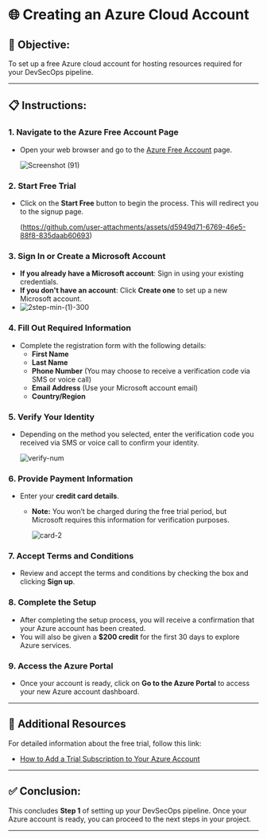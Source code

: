 # 🌐 Creating an Azure Cloud Account

## 🎯 Objective:  
To set up a free Azure cloud account for hosting resources required for your DevSecOps pipeline.

---

## 📋 Instructions: 

### 1. Navigate to the Azure Free Account Page
- Open your web browser and go to the [Azure Free Account](https://azure.microsoft.com/en-us/free) page.

  ![Screenshot (91)](https://github.com/user-attachments/assets/aabfa8ed-69b9-4b9c-ae63-c27df48e24af)


### 2. Start Free Trial
- Click on the **Start Free** button to begin the process. This will redirect you to the signup page.

  (https://github.com/user-attachments/assets/d5949d71-6769-46e5-88f8-835daab60693)

 

### 3. Sign In or Create a Microsoft Account
- **If you already have a Microsoft account**: Sign in using your existing credentials.
- **If you don't have an account**: Click **Create one** to set up a new Microsoft account.
- 
  ![2step-min-(1)-300](https://github.com/user-attachments/assets/bb1628bb-d591-4cee-823c-a11b2a707c10)


### 4. Fill Out Required Information
- Complete the registration form with the following details:
  - **First Name**
  - **Last Name**
  - **Phone Number** (You may choose to receive a verification code via SMS or voice call)
  - **Email Address** (Use your Microsoft account email)
  - **Country/Region**

### 5. Verify Your Identity
- Depending on the method you selected, enter the verification code you received via SMS or voice call to confirm your identity.

  ![verify-num](https://github.com/user-attachments/assets/8876b9f1-f38d-4b8c-ba27-db97f2578af8)

### 6. Provide Payment Information
- Enter your **credit card details**. 
  - **Note:** You won’t be charged during the free trial period, but Microsoft requires this information for verification purposes.

    ![card-2](https://github.com/user-attachments/assets/54d06db4-c7a0-466d-ba16-902b9440b557)


### 7. Accept Terms and Conditions
- Review and accept the terms and conditions by checking the box and clicking **Sign up**.

### 8. Complete the Setup
- After completing the setup process, you will receive a confirmation that your Azure account has been created. 
- You will also be given a **$200 credit** for the first 30 days to explore Azure services.

### 9. Access the Azure Portal
- Once your account is ready, click on **Go to the Azure Portal** to access your new Azure account dashboard.

---

## 🔗 Additional Resources
For detailed information about the free trial, follow this link:
- [How to Add a Trial Subscription to Your Azure Account](https://techcommunity.microsoft.com/t5/startups-at-microsoft/how-to-add-a-trial-subscription-to-your-azure-account-step-by/ba-p/3792372)

---

## ✅ Conclusion:
This concludes **Step 1** of setting up your DevSecOps pipeline. Once your Azure account is ready, you can proceed to the next steps in your project.

---

